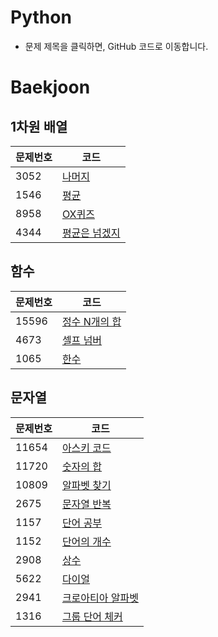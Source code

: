 # Python
- 문제 제목을 클릭하면, GitHub 코드로 이동합니다.

# Baekjoon

## 1차원 배열
|**문제번호**|**코드**|
|-------|----------------------------------------------------------------------------------|
|3052|[나머지](https://github.com/iameunk/Python/blob/master/Array/remainer.py)|
|1546|[평균](https://github.com/iameunk/Python/blob/master/Array/average.py)|
|8958|[OX퀴즈](https://github.com/iameunk/Python/blob/master/Array/ox.py)|
|4344|[평균은 넘겠지](https://github.com/iameunk/Python/blob/master/Array/above_average.py)|


## 함수
|**문제번호**|**코드**|
|-------|----------------------------------------------------------------------------------|
|15596|[정수 N개의 합](https://github.com/iameunk/Python/commit/2449fb7fb7a42209b2f101a94b5065fc371c7a8e)
|4673|[셀프 넘버](https://github.com/iameunk/Python/blob/master/Function/selfnumber.py)
|1065|[한수](https://github.com/iameunk/Python/blob/master/Function/hansu.py)


## 문자열
|**문제번호**|**코드**|
|-------|----------------------------------------------------------------------------------|
|11654|[아스키 코드](https://github.com/iameunk/Python/blob/master/String/ascii.py)
|11720|[숫자의 합](https://github.com/iameunk/Python/blob/master/String/sum.py)
|10809|[알파벳 찾기](https://github.com/iameunk/Python/blob/master/String/alphabet.py)
|2675|[문자열 반복](https://github.com/iameunk/Python/blob/master/String/repeat_string.py)
|1157|[단어 공부](https://github.com/iameunk/Python/blob/master/String/word.py)
|1152|[단어의 개수](https://github.com/iameunk/Python/blob/master/String/numberofword.py)
|2908|[상수](https://github.com/iameunk/Python/blob/master/String/sangsoo.py)
|5622|[다이얼](https://github.com/iameunk/Python/blob/master/String/dial.py)
|2941|[크로아티아 알파벳](https://github.com/iameunk/Python/blob/master/String/croatia_alphabet.py)
|1316|[그룹 단어 체커](https://github.com/iameunk/Python/blob/master/String/checker.py)
